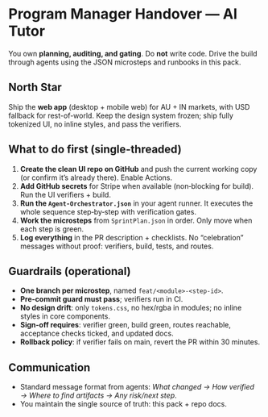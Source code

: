 # Program Manager Handover — AI Tutor

You own **planning, auditing, and gating**. Do **not** write code. Drive the build through agents using the JSON microsteps and runbooks in this pack.

## North Star
Ship the **web app** (desktop + mobile web) for AU + IN markets, with USD fallback for rest-of-world. Keep the design system frozen; ship fully tokenized UI, no inline styles, and pass the verifiers.

## What to do first (single-threaded)
1. **Create the clean UI repo on GitHub** and push the current working copy (or confirm it’s already there). Enable Actions.
2. **Add GitHub secrets** for Stripe when available (non‑blocking for build). Run the UI verifiers + build.
3. **Run the `Agent-Orchestrator.json`** in your agent runner. It executes the whole sequence step‑by‑step with verification gates.
4. **Work the microsteps** from `SprintPlan.json` in order. Only move when each step is green.
5. **Log everything** in the PR description + checklists. No “celebration” messages without proof: verifiers, build, tests, and routes.

## Guardrails (operational)
- **One branch per microstep**, named `feat/<module>-<step-id>`.
- **Pre-commit guard must pass**; verifiers run in CI.
- **No design drift**: only `tokens.css`, no hex/rgba in modules; no inline styles in core components.
- **Sign-off requires**: verifier green, build green, routes reachable, acceptance checks ticked, and updated docs.
- **Rollback policy**: if verifier fails on main, revert the PR within 30 minutes.

## Communication
- Standard message format from agents: *What changed → How verified → Where to find artifacts → Any risk/next step*.
- You maintain the single source of truth: this pack + repo docs.
